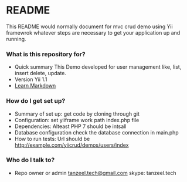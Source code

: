 # README #

This README would normally document for mvc crud demo using Yii framewrok whatever steps are necessary to get your application up and running.

### What is this repository for? ###

* Quick summary
This Demo developed for user management like, list, insert delete, update.
* Version
Yii 1.1
* [Learn Markdown](https://github.com/tanzeeldrupal/tanzeel)

### How do I get set up? ###

* Summary of set up:
get code by cloning through git 
* Configuration:
set yiiframe work path index.php file
* Dependencies:
Alteast PHP 7 should be intsall
* Database configuration
check the database connection in main.php
* How to run tests:
Url should be http://example.com/yiicrud/demos/users/index


### Who do I talk to? ###

* Repo owner or admin
tanzeel.tech@gmail.com
skype: tanzeel.tech
